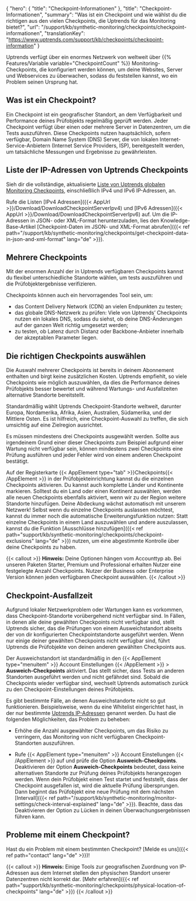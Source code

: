 ﻿{
  "hero": {
    "title": "Checkpoint-Informationen"
  },
  "title": "Checkpoint-Informationen",
  "summary": "Was ist ein Checkpoint und wie wählst du die richtigen aus den vielen Checkpoints, die Uptrends für das Monitoring bietet?",
  "url": "/support/kb/synthetic-monitoring/checkpoints/checkpoint-informationen",
  "translationKey": "https://www.uptrends.com/support/kb/checkpoints/checkpoint-information"
}

Uptrends verfügt über ein enormes Netzwerk von weltweit über {{% Features/Variable variable="CheckpointCount" %}} Monitoring-Checkpoints, die konfiguriert werden können, um deine Websites, Server und Webservices zu überwachen, sodass du feststellen kannst, wo ein Problem seinen Ursprung hat.

## Was ist ein Checkpoint?

Ein Checkpoint ist ein geografischer Standort, an dem Verfügbarkeit und Performance deines Prüfobjekts regelmäßig geprüft werden. Jeder Checkpoint verfügt über einen oder mehrere Server in Datenzentren, um die Tests auszuführen. Diese Checkpoints nutzen hauptsächlich, sofern verfügbar, Domain Name System (DNS) Server, die von lokalen Internet-Service-Anbietern (Internet Service Providers, ISP), bereitgestellt werden, um tatsächliche Messungen und Ergebnisse zu gewährleisten.

## Liste der IP-Adressen von Uptrends Checkpoints

Sieh dir die vollständige, aktualisierte [Liste von Uptrends globalen Monitoring Checkpoints](/checkpoints), einschließlich IPv4 und IPv6 IP-Adressen, an.

Rufe die Listen [IPv4 Adressen]({{< AppUrl >}}/Download/DownloadCheckpointServerIpv4) und [IPv6 Adressen]({{< AppUrl >}}/Download/DownloadCheckpointServerIpv6) auf. Um die IP-Adressen in JSON- oder XML-Format herunterzuladen, lies den Knowledge-Base-Artikel [Checkpoint-Daten im JSON- und XML-Format abrufen]({{< ref path="/support/kb/synthetic-monitoring/checkpoints/get-checkpoint-data-in-json-and-xml-format" lang="de" >}}).

## Mehrere Checkpoints

Mit der enormen Anzahl der in Uptrends verfügbaren Checkpoints kannst du flexibel unterschiedliche Standorte wählen, um tests auszuführen und die Prüfobjektergebnisse verifizieren.

Checkpoints können auch ein hervorragendes Tool sein, um:

- das Content Delivery Network (CDN) an vielen Endpunkten zu testen;
- das globale DNS-Netzwerk zu prüfen: Viele von Uptrends’ Checkpoints nutzen ein lokales DNS, sodass du siehst, ob deine DNS-Änderungen auf der ganzen Welt richtig umgesetzt werden;
- zu testen, ob Latenz durch Distanz oder Backbone-Anbieter innerhalb der akzeptablen Parameter liegen.

## Die richtigen Checkpoints auswählen

Die Auswahl mehrerer Checkpoints ist bereits in deinem Abonnement enthalten und birgt keine zusätzlichen Kosten. Uptrends empfiehlt, so viele Checkpoints wie möglich auszuwählen, da dies die Performance deines Prüfobjekts besser bewertet und während Wartungs- und Ausfallzeiten alternative Standorte bereitstellt.

Standardmäßig wählt Uptrends Checkpoint-Standorte weltweit, darunter Europa, Nordamerika, Afrika, Asien, Australien, Südamerika, und der Mittlere Osten. Es ist hilfreich, eine Checkpoint-Auswahl zu treffen, die sich umsichtig auf eine Zielregion ausrichtet.

Es müssen mindestens drei Checkpoints ausgewählt werden. Sollte aus irgendeinem Grund einer dieser Checkpoints zum Beispiel aufgrund einer Wartung nicht verfügbar sein, können mindestens zwei Checkpoints eine Prüfung ausführen und jeder Fehler wird von einem anderen Checkpoint bestätigt.

Auf der Registerkarte {{< AppElement type="tab" >}}Checkpoints{{< /AppElement >}} in der Prüfobjekteinrichtung kannst du die einzelnen Checkpoints aktivieren. Du kannst auch komplette Länder und Kontinente markieren. Solltest du ein Land oder einen Kontinent auswählen, werden alle neuen Checkpoints ebenfalls aktiviert, wenn wir zu der Region weitere Standorte hinzufügen. Deine Abdeckung wächst automatisch mit unserem Netzwerk! Selbst wenn du einzelne Checkpoints auslassen möchtest, kannst du immer noch die automatische Erweiterungsfunktion nutzen: Statt einzelne Checkpoints in einem Land auszuwählen und andere auszulassen, kannst du die Funktion [Ausschlüsse hinzufügen]({{< ref path="support/kb/synthetic-monitoring/checkpoints/checkpoint-exclusions" lang="de" >}}) nutzen, um eine abgestimmte Kontrolle über deine Checkpoints zu haben.

{{< callout >}}
**Hinweis:** Deine Optionen hängen vom Accounttyp ab. Bei unseren Paketen Starter, Premium und Professional erhalten Nutzer eine festgelegte Anzahl Checkpoints. Nutzer der Business oder Enterprise Version können jeden verfügbaren Checkpoint auswählen.
{{< /callout >}}

## Checkpoint-Ausfallzeit

Aufgrund lokaler Netzwerkproblem oder Wartungen kann es vorkommen, dass Checkpoint-Standorte vorübergehend nicht verfügbar sind. In Fällen, in denen alle deine gewählten Checkpoints nicht verfügbar sind, stellt Uptrends sicher, das die Prüfungen von einem Ausweichstandort abseits der von dir konfigurierten Checkpointstandorte ausgeführt werden. Wenn nur einige deiner gewählten Checkpoints nicht verfügbar sind, führt Uptrends die Prüfobjekte von deinen anderen gewählten Checkpoints aus.

Der Ausweichstandort ist standardmäßig in den {{< AppElement type="menuitem" >}} Account Einstellungen {{< /AppElement >}} > **Ausweich-Checkpoints** aktiviert. Das stellt sicher, dass Tests an anderen Standorten ausgeführt werden und nicht gefährdet sind. Sobald die Checkpoints wieder verfügbar sind, wechselt Uptrends automatisch zurück zu den Checkpoint-Einstellungen deines Prüfobjekts.

Es gibt bestimmte Fälle, an denen Ausweichstandorte nicht so gut funktionieren. Beispielsweise, wenn du eine Whitelist eingerichtet hast, in der nur bestimmte [Uptrends IP-Adressen](/checkpoints) genannt werden. Du hast die folgenden Möglichkeiten, das Problem zu beheben:

- Erhöhe die Anzahl ausgewählter Checkpoints, um das Risiko zu verringern, das Monitoring von nicht verfügbaren Checkpoint-Standorten auszuführen.

- Rufe {{< AppElement type="menuitem" >}} Account Einstellungen {{< /AppElement >}} auf und prüfe die Option **Ausweich-Checkpoints**. Deaktivieren der Option **Ausweich-Checkpoints** bedeutet, dass keine alternativen Standorte zur Prüfung deines Prüfobjekts herangezogen werden. Wenn dein Prüfobjekt einen Test startet und feststellt, dass der Checkpoint ausgefallen ist, wird die aktuelle Prüfung übersprungen. Dann beginnt das Prüfobjekt eine neue Prüfung mit dem nächsten [Intervall]({{< ref path="/support/kb/synthetic-monitoring/monitor-settings/check-interval-explained" lang="de" >}}). Beachte, dass das Deaktivieren der Option zu Lücken in deinen Überwachungsergebnissen führen kann.

## Probleme mit einem Checkpoint?

Hast du ein Problem mit einem bestimmten Checkpoint? [Melde es uns]({{< ref path="contact" lang="de" >}})!

{{< callout >}}
**Hinweis:** Einige Tools zur geografischen Zuordnung von IP-Adressen aus dem Internet stellen den physischen Standort unserer Datenzentren nicht korrekt dar. [Mehr erfahren]({{< ref path="support/kb/synthetic-monitoring/checkpoints/physical-location-of-checkpoints" lang="de" >}}) 
{{< /callout >}}
